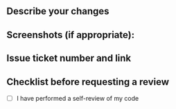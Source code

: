 ## Describe your changes

## Screenshots (if appropriate):

## Issue ticket number and link

## Checklist before requesting a review
- [ ] I have performed a self-review of my code

